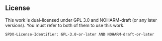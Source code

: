 ## License

This work is dual-licensed under GPL 3.0 and NOHARM-draft (or any later versions).
You must refer to both of them to use this work.

`SPDX-License-Identifier: GPL-3.0-or-later AND NOHARM-draft-or-later`

